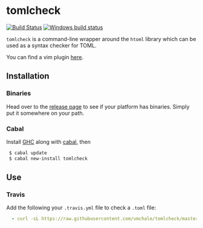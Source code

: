 # tomlcheck

[![Build Status](https://travis-ci.org/vmchale/tomlcheck.svg?branch=master)](https://travis-ci.org/vmchale/tomlcheck)
[![Windows build status](https://ci.appveyor.com/api/projects/status/github/vmchale/tomlcheck?svg=true)](https://ci.appveyor.com/project/vmchale/tomlcheck)

`tomlcheck` is a command-line wrapper around the `htoml` library which can be
used as a syntax checker for TOML.

You can find a vim plugin [here](https://github.com/vmchale/tomlcheck-vim).

## Installation

### Binaries

Head over to the [release page](https://github.com/vmchale/tomlcheck/releases) to see if your platform has
binaries. Simply put it somewhere on your path.

### Cabal

Install [GHC](https://www.haskell.org/ghc/download.html) along with 
[cabal](https://www.haskell.org/downloads#minimal), then

```bash
 $ cabal update
 $ cabal new-install tomlcheck
```

## Use

### Travis

Add the following your `.travis.yml` file to check a `.toml` file:

```yaml
  - curl -sL https://raw.githubusercontent.com/vmchale/tomlcheck/master/sh/check | sh -s Config.toml
```
